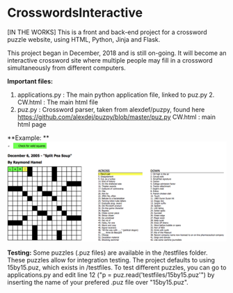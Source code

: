 # CrosswordsInteractive
[IN THE WORKS] This is a front and back-end project for a crossword puzzle website, using HTML, Python, Jinja and Flask.

This project began in December, 2018 and is still on-going. 
It will become an interactive crossword site where multiple people may fill in a crossword simultaneously from different computers. 

**Important files:**
  1. applications.py : The main python application file, linked to puz.py 
	2. CW.html : The main html file
  3. puz.py : Crossword parser, taken from alexdef/puzpy, found here https://github.com/alexdej/puzpy/blob/master/puz.py
  CW.html : main html page

**Example: **
![](images/readmePhoto.png)

**Testing:** 
Some puzzles (.puz files) are available in the /testfiles folder. These puzzles allow for integration testing. The project defaults to using 15by15.puz, which exists in /testfiles. To test different puzzles, you can go to applications.py and edit line 12 ("p = puz.read('testfiles/15by15.puz'") by inserting the name of your prefered .puz file over "15by15.puz".
